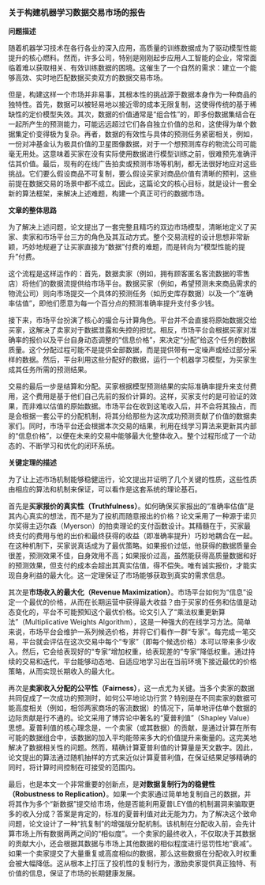 ### **关于构建机器学习数据交易市场的报告**

**问题描述**

随着机器学习技术在各行各业的深入应用，高质量的训练数据成为了驱动模型性能提升的核心燃料。然而，许多公司，特别是刚刚起步应用人工智能的企业，常常面临着难以获取相关、有效训练数据的困境。这催生了一个自然的需求：建立一个能够高效、实时地匹配数据买卖双方的数据交易市场。

但是，构建这样一个市场并非易事，其根本性的挑战源于数据本身作为一种商品的独特性。首先，数据可以被轻易地以接近零的成本无限复制，这使得传统的基于稀缺性的定价模型失效。其次，数据的价值通常是“组合性”的，即多份数据集结合在一起所产生的预测能力，可能远远超过它们各自独立价值的总和，这使得为单个数据集定价变得极为复杂。再者，数据的有效性与具体的预测任务紧密相关，例如，一份对冲基金认为极具价值的卫星图像数据，对于一个想预测库存的物流公司可能毫无用处。这意味着买家在没有实际使用数据进行模型训练之前，很难预先准确评估其价值。最后，现有的在线广告拍卖或预测市场等机制，都无法很好地应对这些挑战。它们要么假设商品不可复制，要么假设买家对商品价值有清晰的预判，这些前提在数据交易的场景中都不成立。因此，这篇论文的核心目标，就是设计一套全新的算法框架，来解决上述难题，构建一个真正可行的数据市场。

**文章的整体思路**

为了解决上述问题，论文提出了一套完整且精巧的双边市场模型，清晰地定义了买家、卖家和市场平台三方的角色及其互动方式。整个交易流程的设计思想非常新颖，巧妙地规避了让买家直接为“数据”付费的难题，而是转向为“模型性能的提升”付费。

这个流程是这样运作的：首先，数据卖家（例如，拥有顾客匿名客流数据的零售店）将他们的数据流提供给市场平台。数据买家（例如，希望预测未来商品需求的物流公司）则向市场提交一个具体的预测任务（如历史库存数据）以及一个“准确率估值”，即他们愿意为每一个百分点的预测准确率提升支付多少钱。

接下来，市场平台扮演了核心的撮合与计算角色。平台并不会直接将原始数据交给买家，这解决了卖家对于数据泄露和失控的担忧。相反，市场平台会根据买家对准确率的报价以及平台自身动态调整的“信息价格”，来决定“分配”给这个任务的数据质量。这个分配过程可能不是提供全部数据，而是提供带有一定噪声或经过部分采样的数据。然后，平台利用这些分配好的数据，运行一个机器学习模型，为买家生成其任务所需的预测结果。

交易的最后一步是结算和分配。买家根据模型预测结果的实际准确率提升来支付费用，这个费用是基于他们自己先前的报价计算的。这样，买家支付的是可验证的效果，而非难以估值的原始数据。市场平台在收到这笔收入后，并不会将其独占，而是会根据一套公平的分配机制，将其分给那些为这次成功预测贡献了价值的数据卖家们。同时，市场平台还会根据本次交易的结果，利用在线学习算法来更新其内部的“信息价格”，以便在未来的交易中能够最大化整体收入。整个过程形成了一个动态的、不断学习和优化的闭环系统。

**关键定理的描述**

为了让上述市场机制能够稳健运行，论文提出并证明了几个关键的性质，这些性质由相应的算法和机制来保证，可以看作是这套系统的理论基石。

首先是**买家报价的真实性（Truthfulness）**。如何确保买家报出的“准确率估值”是其内心真实的想法，而不是为了投机而随意报出的价格？论文采用了一种源于诺贝尔奖得主迈尔森（Myerson）的拍卖理论的支付函数设计。其精髓在于，买家最终支付的费用与他的出价和最终获得的收益（即准确率提升）巧妙地耦合在一起。在这种机制下，买家说真话成为了最优策略。如果报价过低，他获得的数据质量会很差，预测效果不佳，自身效用不高；如果报价过高，虽然能获得高质量数据和好的预测效果，但支付的成本会超出其真实估值，得不偿失。唯有诚实报价，才能实现自身利益的最大化。这一定理保证了市场能够获取到真实的需求信息。

其次是**市场收入的最大化（Revenue Maximization）**。市场平台如何为“信息”设定一个最优的价格，从而在长期运营中获得最大收益？由于买家的任务和估值是动态变化的，平台不可能预知这个最优价格。论文引入了“乘法权重更新算法”（Multiplicative Weights Algorithm），这是一种强大的在线学习方法。简单来说，市场平台会维护一系列候选价格，并将它们看作一群“专家”。每完成一笔交易，平台就会评估在这次交易中每个“专家”（即每个候选价格）本可以带来多少收入。然后，它会给表现好的“专家”增加权重，给表现差的“专家”降低权重。通过持续的交易和迭代，平台能够动态地、自适应地学习出在当前环境下接近最优的价格策略，从而实现长期收入的最大化。

再次是**卖家收入分配的公平性（Fairness）**，这一点尤为关键。当多个卖家的数据共同促成了一次成功的预测时，如何公平地论功行赏？特别是在不同卖家的数据可能高度相关（例如，相邻两家商场的客流数据）的情况下，简单地评估单个数据的边际贡献是行不通的。论文采用了博弈论中著名的“夏普利值”（Shapley Value）思想。夏普利值的核心理念是，一个卖家（或其数据）的贡献，是通过计算在所有可能的数据组合中，该数据的加入平均能带来多大的价值提升来衡量的。这完美地解决了数据相关性的问题。然而，精确计算夏普利值的计算量是天文数字。因此，论文提出的算法通过随机抽样的方式来近似计算夏普利值，在保证结果足够精确的同时，将计算时间控制在可接受的范围内。

最后，也是本文一个非常重要的创新点，是**对数据复制行为的稳健性（Robustness to Replication）**。如果一个卖家通过简单地复制自己的数据，并将其作为多个“新数据”提交给市场，他是否能利用夏普LEY值的机制漏洞来骗取更多的收入分成？答案是肯定的，标准的夏普利值对此无能为力。为了解决这个致命问题，论文设计了一种“抗复制”的增强版分配机制。该机制在分配收入前，会先计算市场上所有数据两两之间的“相似度”。一个卖家的最终收入，不仅取决于其数据的贡献大小，还会根据其数据与市场上其他数据的相似程度进行惩罚性地“衰减”。如果一个卖家提交了大量重复或高度相似的数据，那么这些数据在分配收入时权重会被大幅降低。这从根本上打压了投机性的复制行为，激励卖家提供真正独特、有价值的信息，保证了市场的长期健康发展。